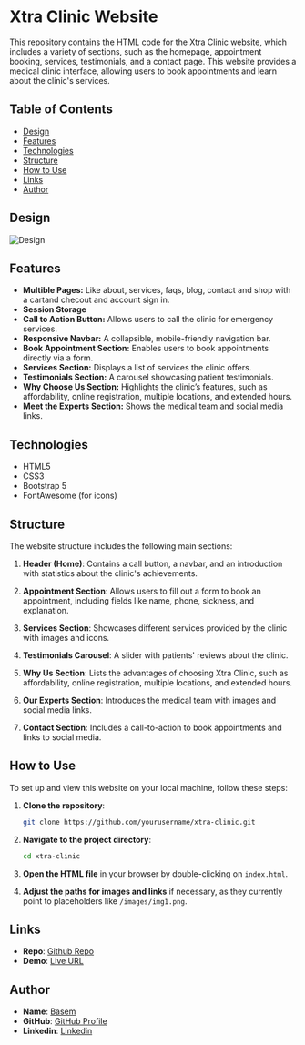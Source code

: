 # Xtra Clinic Website

This repository contains the HTML code for the Xtra Clinic website, which includes a variety of sections, such as the homepage, appointment booking, services, testimonials, and a contact page. This website provides a medical clinic interface, allowing users to book appointments and learn about the clinic's services.

## Table of Contents

- [Design](#design)
- [Features](#features)
- [Technologies](#technologies)
- [Structure](#structure)
- [How to Use](#how-to-use)
- [Links](#links)
- [Author](#author)

## Design

![Design](./design/design.png)


## Features

- **Multible Pages:** Like about, services, faqs, blog, contact and shop with a cartand checout and account sign in.
- **Session Storage**
- **Call to Action Button:** Allows users to call the clinic for emergency services.
- **Responsive Navbar:** A collapsible, mobile-friendly navigation bar.
- **Book Appointment Section:** Enables users to book appointments directly via a form.
- **Services Section:** Displays a list of services the clinic offers.
- **Testimonials Section:** A carousel showcasing patient testimonials.
- **Why Choose Us Section:** Highlights the clinic’s features, such as affordability, online registration, multiple locations, and extended hours.
- **Meet the Experts Section:** Shows the medical team and social media links.
  
## Technologies

- HTML5
- CSS3
- Bootstrap 5
- FontAwesome (for icons)

## Structure

The website structure includes the following main sections:

1. **Header (Home)**: Contains a call button, a navbar, and an introduction with statistics about the clinic's achievements.
   
2. **Appointment Section**: Allows users to fill out a form to book an appointment, including fields like name, phone, sickness, and explanation.

3. **Services Section**: Showcases different services provided by the clinic with images and icons.

4. **Testimonials Carousel**: A slider with patients' reviews about the clinic.

5. **Why Us Section**: Lists the advantages of choosing Xtra Clinic, such as affordability, online registration, multiple locations, and extended hours.

6. **Our Experts Section**: Introduces the medical team with images and social media links.

7. **Contact Section**: Includes a call-to-action to book appointments and links to social media.

## How to Use

To set up and view this website on your local machine, follow these steps:

1. **Clone the repository**:
    ```bash
    git clone https://github.com/yourusername/xtra-clinic.git
    ```
   
2. **Navigate to the project directory**:
    ```bash
    cd xtra-clinic
    ```

3. **Open the HTML file** in your browser by double-clicking on `index.html`.

4. **Adjust the paths for images and links** if necessary, as they currently point to placeholders like `/images/img1.png`.

## Links

- **Repo**: [Github Repo](https://github.com/basemsameh/Medical-Template.git)
- **Demo**: [Live URL](https://basemsameh.github.io/Medical-Template/)

## Author

- **Name**: [Basem](Basem)
- **GitHub**: [GitHub Profile](https://github.com/basemsameh)
- **Linkedin**: [Linkedin](https://www.linkedin.com/in/basem-sameh-671b5b212/)